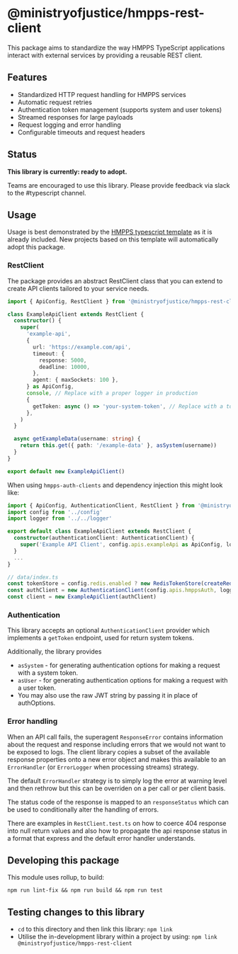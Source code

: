 # @ministryofjustice/hmpps-rest-client

This package aims to standardize the way HMPPS TypeScript applications interact with external services by providing a reusable REST client.

## Features

- Standardized HTTP request handling for HMPPS services
- Automatic request retries
- Authentication token management (supports system and user tokens)
- Streamed responses for large payloads
- Request logging and error handling
- Configurable timeouts and request headers

## Status

**This library is currently: ready to adopt.**

 Teams are encouraged to use this library. Please provide feedback via slack to the #typescript channel.

## Usage

Usage is best demonstrated by the [HMPPS typescript template](https://github.com/ministryofjustice/hmpps-template-typescript) as it is already included.
New projects based on this template will automatically adopt this package.

### RestClient

The package provides an abstract RestClient class that you can extend to create API clients tailored to your service needs.

```ts
import { ApiConfig, RestClient } from '@ministryofjustice/hmpps-rest-client'

class ExampleApiClient extends RestClient {
  constructor() {
    super(
      'example-api',
      {
        url: 'https://example.com/api',
        timeout: {
          response: 5000,
          deadline: 10000,
        },
        agent: { maxSockets: 100 },
      } as ApiConfig,
      console, // Replace with a proper logger in production
      {
        getToken: async () => 'your-system-token', // Replace with a token management strategy
      },
    )
  }

  async getExampleData(username: string) {
    return this.get({ path: '/example-data' }, asSystem(username))
  }
}

export default new ExampleApiClient()
```

When using `hmpps-auth-clients` and dependency injection this might look like:

```ts
import { ApiConfig, AuthenticationClient, RestClient } from '@ministryofjustice/hmpps-rest-client'
import config from '../config'
import logger from '../../logger'

export default class ExampleApiClient extends RestClient {
  constructor(authenticationClient: AuthenticationClient) {
    super('Example API Client', config.apis.exampleApi as ApiConfig, logger, authenticationClient)
  }
  ...
}
```

```ts
// data/index.ts
const tokenStore = config.redis.enabled ? new RedisTokenStore(createRedisClient()) : new InMemoryTokenStore()
const authClient = new AuthenticationClient(config.apis.hmppsAuth, logger, tokenStore)
const client = new ExampleApiClient(authClient)
```

### Authentication

This library accepts an optional `AuthenticationClient` provider which implements
a `getToken` endpoint, used for return system tokens.

Additionally, the library provides

- `asSystem` - for generating authentication options for making a request with a system token.
- `asUser` - for generating authentication options for making a request with a user token.
- You may also use the raw JWT string by passing it in place of authOptions.

### Error handling

When an API call fails, the superagent `ResponseError` contains information about the request and response including errors that we would not want to be exposed to logs. The client library copies a subset of the available response properties onto a new error object and makes this available to an `ErrorHandler` (or `ErrorLogger` when processing streams) strategy.

The default `ErrorHandler` strategy is to simply log the error at warning level and then rethrow but this can be overriden on a per call or per client basis.

The status code of the response is mapped to an `responseStatus` which can be used to conditionally alter the handling of errors.

There are examples in `RestClient.test.ts` on how to coerce 404 response into null return values and also how to propagate the api response status in a format that express and the default error handler understands.

## Developing this package

This module uses rollup, to build:

`npm run lint-fix && npm run build && npm run test`

## Testing changes to this library

- `cd` to this directory and then link this library: `npm link`
- Utilise the in-development library within a project by using: `npm link @ministryofjustice/hmpps-rest-client`
